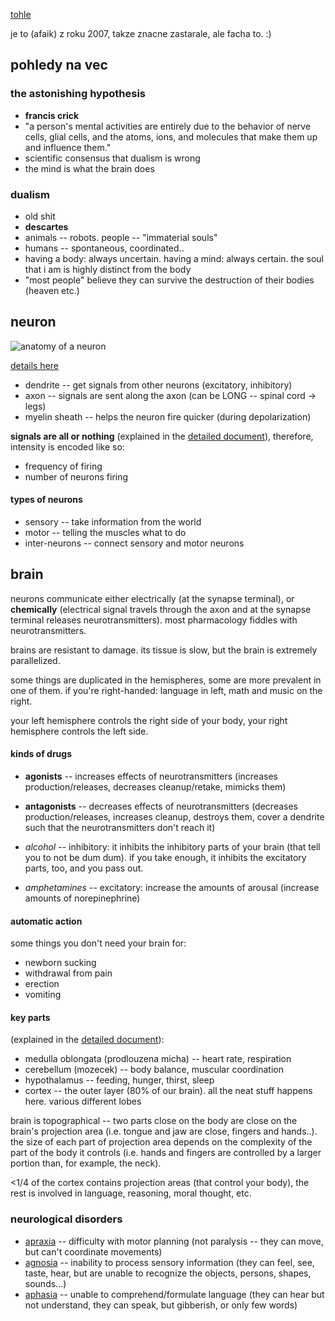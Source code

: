 [tohle](https://www.youtube.com/playlist?list=PL6A08EB4EEFF3E91F)

je to (afaik) z roku 2007, takze znacne zastarale, ale facha to. :)

## pohledy na vec

### the astonishing hypothesis

* __francis crick__
* "a person's mental activities are entirely due to the behavior of nerve cells, glial cells, and the atoms, ions, and molecules that make them up and influence them."
* scientific consensus that dualism is wrong
* the mind is what the brain does

### dualism

* old shit
* __descartes__
* animals -- robots. people -- "immaterial souls"
* humans -- spontaneous, coordinated..
* having a body: always uncertain. having a mind: always certain. the soul that i am is highly distinct from the body
* "most people" believe they can survive the destruction of their bodies (heaven etc.)

## neuron

![anatomy of a neuron](https://upload.wikimedia.org/wikipedia/commons/thumb/1/10/Blausen_0657_MultipolarNeuron.png/1920px-Blausen_0657_MultipolarNeuron.png)

[details here](../neurology/neuron.md)

* dendrite -- get signals from other neurons (excitatory, inhibitory)
* axon -- signals are sent along the axon (can be LONG -- spinal cord -> legs)
* myelin sheath -- helps the neuron fire quicker (during depolarization)

__signals are all or nothing__ (explained in the [detailed document](../neurology/neuron.md)), therefore, intensity is encoded like so:
* frequency of firing
* number of neurons firing

#### types of neurons
* sensory -- take information from the world
* motor -- telling the muscles what to do
* inter-neurons -- connect sensory and motor neurons

## brain

neurons communicate either electrically (at the synapse terminal), or __chemically__ (electrical signal travels through the axon and at the synapse terminal releases neurotransmitters).
most pharmacology fiddles with neurotransmitters.

brains are resistant to damage. its tissue is slow, but the brain is extremely parallelized.

some things are duplicated in the hemispheres, some are more prevalent in one of them.
if you're right-handed: language in left, math and music on the right.

your left hemisphere controls the right side of your body,
your right hemisphere controls the left side.

#### kinds of drugs

* __agonists__ -- increases effects of neurotransmitters (increases production/releases, decreases cleanup/retake, mimicks them)
* __antagonists__ -- decreases effects of neurotransmitters (decreases production/releases, increases cleanup, destroys them, cover a dendrite such that the neurotransmitters don't reach it)

* _alcohol_ -- inhibitory: it inhibits the inhibitory parts of your brain (that tell you to not be dum dum). if you take enough, it inhibits the excitatory parts, too, and you pass out.
* _amphetamines_ -- excitatory: increase the amounts of arousal (increase amounts of norepinephrine)

#### automatic action

some things you don't need your brain for:

* newborn sucking
* withdrawal from pain
* erection
* vomiting

#### key parts

(explained in the [detailed document](../neurology/brain.md)):

* medulla oblongata (prodlouzena micha) -- heart rate, respiration
* cerebellum (mozecek) -- body balance, muscular coordination
* hypothalamus -- feeding, hunger, thirst, sleep
* cortex -- the outer layer (80% of our brain). all the neat stuff happens here. various different lobes

brain is topographical -- two parts close on the body are close on the brain's projection area (i.e. tongue and jaw are close, fingers and hands..).
the size of each part of projection area depends on the complexity of the part of the body it controls (i.e. hands and fingers are controlled by a larger portion than, for example, the neck).

<1/4 of the cortex contains projection areas (that control your body), the rest is involved in language, reasoning, moral thought, etc.

### neurological disorders

* [apraxia](https://en.wikipedia.org/wiki/Apraxia) -- difficulty with motor planning (not paralysis -- they can move, but can't coordinate movements)
* [agnosia](https://en.wikipedia.org/wiki/Agnosia) -- inability to process sensory information (they can feel, see, taste, hear, but are unable to recognize the objects, persons, shapes, sounds...)
* [aphasia](https://en.wikipedia.org/wiki/Aphasia) -- unable to comprehend/formulate language (they can hear but not understand, they can speak, but gibberish, or only few words)
